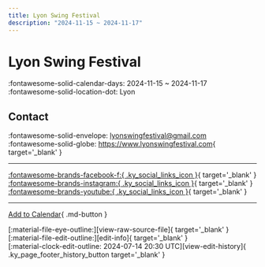 ```yaml
---
title: Lyon Swing Festival
description: "2024-11-15 ~ 2024-11-17"
---
```


# Lyon Swing Festival 

:fontawesome-solid-calendar-days: 2024-11-15 ~ 2024-11-17  
:fontawesome-solid-location-dot: Lyon  

## Contact

:fontawesome-solid-envelope: <lyonswingfestival@gmail.com>  
:fontawesome-solid-globe: <https://www.lyonswingfestival.com>{ target='_blank' }  

---

 [:fontawesome-brands-facebook-f:{ .ky_social_links_icon }](https://www.facebook.com/LyonSwingFestival){ target='_blank' } [:fontawesome-brands-instagram:{ .ky_social_links_icon }](https://instagram.com/lyonswingfestival){ target='_blank' } [:fontawesome-brands-youtube:{ .ky_social_links_icon }](https://youtube.com/@lyonswingfestival){ target='_blank' }

---

[Add to Calendar](https://swing.news/ics/en/2024/fr_FR/lyon-swing-festival-2024.ics){ .md-button }

<div class="ky_page_footer" markdown>
<div class="ky_page_footer_trailing" markdown="span">
[:material-file-eye-outline:][view-raw-source-file]{ target='_blank' }
[:material-file-edit-outline:][edit-info]{ target='_blank' }
</div>
<div class="ky_page_footer_leading" markdown="span">
[:material-clock-edit-outline: 2024-07-14 20:30 UTC][view-edit-history]{ .ky_page_footer_history_button target='_blank' }
</div>
</div>

[view-raw-source-file]: https://github.com/swingdance/events/blob/main/2024/fr_FR/lyon-swing-festival-2024.json "View Raw Source File"
[edit-info]: https://github.com/swingdance/events/issues/new?assignees=&labels=update+event&projects=&template=03-update_entity.yml&title=%5B2024%2Ffr_FR%5D%20Lyon%20Swing%20Festival&region=fr_FR&year=2024&id=lyon-swing-festival-2024&name=Lyon%20Swing%20Festival&org_id= "Edit Info"

[view-edit-history]: https://github.com/swingdance/events/commits/main/2024/fr_FR/lyon-swing-festival-2024.json "View Edit History"

